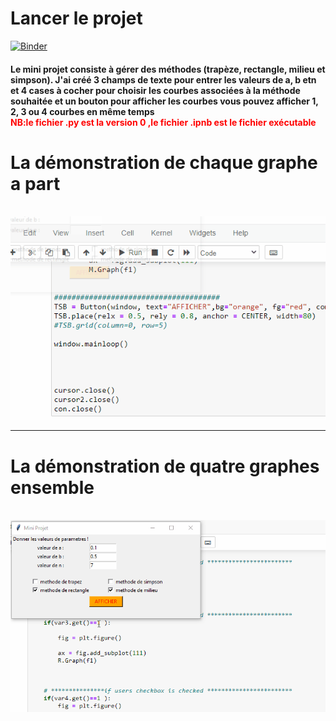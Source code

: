 # Lancer  le projet 
[![Binder](https://mybinder.org/badge_logo.svg)](https://mybinder.org/v2/gh/badreddine244/Projet_AN/main)


<h4>Le mini projet consiste à gérer des méthodes (trapèze, rectangle, milieu et simpson).
J'ai créé 3 champs de texte pour entrer les valeurs de a, b etn et 4 cases à cocher pour
 choisir les courbes associées à la méthode souhaitée et un bouton pour afficher les courbes
 vous pouvez afficher 1, 2, 3 ou 4 courbes en même temps 
<br><span style="color:red"> NB:le fichier .py est la version 0 ,le fichier .ipnb est le fichier exécutable</span ></br>
</h4>

# La démonstration de chaque graphe a part 
<br>
<img src="demo_gif1.gif" >
<hr>

# La démonstration de quatre graphes ensemble

<br>
<img src="demo_gif2.gif" >

